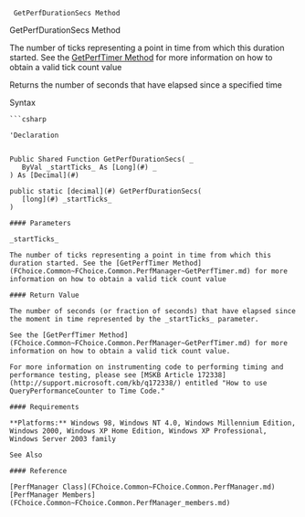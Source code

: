 ﻿     GetPerfDurationSecs Method                                                   

GetPerfDurationSecs Method

The number of ticks representing a point in time from which this duration started. See the [GetPerfTimer Method](FChoice.Common~FChoice.Common.PerfManager~GetPerfTimer.md) for more information on how to obtain a valid tick count value

Returns the number of seconds that have elapsed since a specified time

Syntax

```vbnet
```csharp

'Declaration
 

Public Shared Function GetPerfDurationSecs( _
   ByVal _startTicks_ As [Long](#) _
) As [Decimal](#)

public static [decimal](#) GetPerfDurationSecs( 
   [long](#) _startTicks_
)

#### Parameters

_startTicks_

The number of ticks representing a point in time from which this duration started. See the [GetPerfTimer Method](FChoice.Common~FChoice.Common.PerfManager~GetPerfTimer.md) for more information on how to obtain a valid tick count value

#### Return Value

The number of seconds (or fraction of seconds) that have elapsed since the moment in time represented by the _startTicks_ parameter.

See the [GetPerfTimer Method](FChoice.Common~FChoice.Common.PerfManager~GetPerfTimer.md) for more information on how to obtain a valid tick count value.

For more information on instrumenting code to performing timing and performance testing, please see [MSKB Article 172338](http://support.microsoft.com/kb/q172338/) entitled "How to use QueryPerformanceCounter to Time Code."

#### Requirements

**Platforms:** Windows 98, Windows NT 4.0, Windows Millennium Edition, Windows 2000, Windows XP Home Edition, Windows XP Professional, Windows Server 2003 family

See Also

#### Reference

[PerfManager Class](FChoice.Common~FChoice.Common.PerfManager.md)  
[PerfManager Members](FChoice.Common~FChoice.Common.PerfManager_members.md)